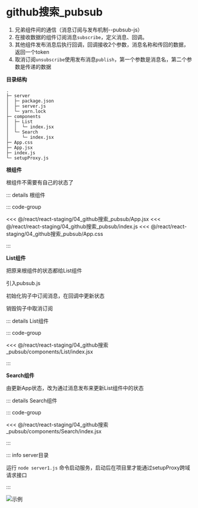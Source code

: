
# github搜索_pubsub

1. 兄弟组件间的通信（消息订阅与发布机制--pubsub-js）
2. 在接收数据的组件订阅消息`subscribe`，定义消息、回调。
3. 其他组件发布消息后执行回调，回调接收2个参数，消息名称和传回的数据，返回一个token
4. 取消订阅`unsubscribe`使用发布消息`publish`，第一个参数是消息名，第二个参数是传递的数据

**目录结构**

```
.
├─ server
│  ├─ package.json
│  ├─ server.js
│  └─ yarn.lock
├─ components
│  ├─ List
│  │  └─ index.jsx
│  └─ Search
│     └─ index.jsx
├─ App.css
├─ App.jsx
├─ index.js
└─ setupProxy.js
```

**根组件**

根组件不需要有自己的状态了

::: details 根组件

::: code-group

<<< @/react/react-staging/04_github搜索_pubsub/App.jsx
<<< @/react/react-staging/04_github搜索_pubsub/index.js
<<< @/react/react-staging/04_github搜索_pubsub/App.css

:::

**List组件**

把原来根组件的状态都给List组件

引入pubsub.js

初始化钩子中订阅消息，在回调中更新状态

销毁钩子中取消订阅

::: details List组件

::: code-group

<<< @/react/react-staging/04_github搜索_pubsub/components/List/index.jsx

:::

**Search组件**

由更新App状态，改为通过消息发布来更新List组件中的状态

::: details Search组件

::: code-group

<<< @/react/react-staging/04_github搜索_pubsub/components/Search/index.jsx

:::


::: info server目录

运行 `node server1.js` 命令启动服务，启动后在项目里才能通过setupProxy跨域请求接口

:::


![示例](/react/react-staging/1722224164182.gif)
